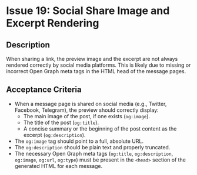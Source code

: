 # Issue 19: Social Share Image and Excerpt Rendering

## Description

When sharing a link, the preview image and the excerpt are not always rendered correctly by social media platforms. This is likely due to missing or incorrect Open Graph meta tags in the HTML head of the message pages.

## Acceptance Criteria

- When a message page is shared on social media (e.g., Twitter, Facebook, Telegram), the preview should correctly display:
    - The main image of the post, if one exists (`og:image`).
    - The title of the post (`og:title`).
    - A concise summary or the beginning of the post content as the excerpt (`og:description`).
- The `og:image` tag should point to a full, absolute URL.
- The `og:description` should be plain text and properly truncated.
- The necessary Open Graph meta tags (`og:title`, `og:description`, `og:image`, `og:url`, `og:type`) must be present in the `<head>` section of the generated HTML for each message.
